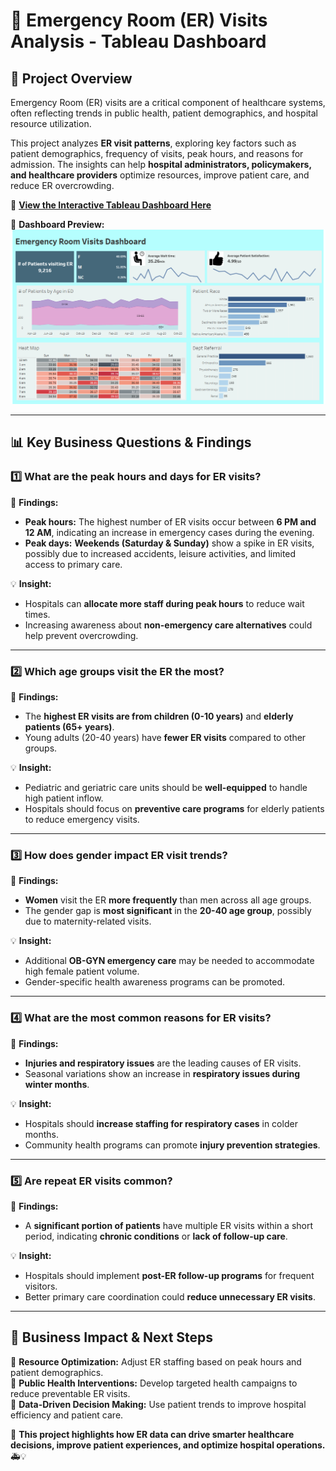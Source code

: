 # 🏥 Emergency Room (ER) Visits Analysis - Tableau Dashboard  

## 📌 Project Overview  
Emergency Room (ER) visits are a critical component of healthcare systems, often reflecting trends in public health, patient demographics, and hospital resource utilization. 

This project analyzes **ER visit patterns**, exploring key factors such as patient demographics, frequency of visits, peak hours, and reasons for admission. The insights can help **hospital administrators, policymakers, and healthcare providers** optimize resources, improve patient care, and reduce ER overcrowding.  

🔗 **[View the Interactive Tableau Dashboard Here](https://public.tableau.com/app/profile/vishakha.gupta6103/viz/EmergencyRoomVisitsDashboard_17398151464680/Dashboard1)**  

📌 **Dashboard Preview:**  
![Tableau Dashboard Preview](https://github.com/dr-vishakha-gupta/portfolio/blob/main/Hospital_Utilization_Analysis/ER_Visits.png)  

---

## 📊 Key Business Questions & Findings  

### **1️⃣ What are the peak hours and days for ER visits?**  
📌 **Findings:**  
- **Peak hours:** The highest number of ER visits occur between **6 PM and 12 AM**, indicating an increase in emergency cases during the evening.  
- **Peak days:** **Weekends (Saturday & Sunday)** show a spike in ER visits, possibly due to increased accidents, leisure activities, and limited access to primary care.  

💡 **Insight:**  
- Hospitals can **allocate more staff during peak hours** to reduce wait times.  
- Increasing awareness about **non-emergency care alternatives** could help prevent overcrowding.  

---

### **2️⃣ Which age groups visit the ER the most?**  
📌 **Findings:**  
- The **highest ER visits are from children (0-10 years)** and **elderly patients (65+ years)**.  
- Young adults (20-40 years) have **fewer ER visits** compared to other groups.  

💡 **Insight:**  
- Pediatric and geriatric care units should be **well-equipped** to handle high patient inflow.  
- Hospitals should focus on **preventive care programs** for elderly patients to reduce emergency visits.  

---

### **3️⃣ How does gender impact ER visit trends?**  
📌 **Findings:**  
- **Women** visit the ER **more frequently** than men across all age groups.  
- The gender gap is **most significant** in the **20-40 age group**, possibly due to maternity-related visits.  

💡 **Insight:**  
- Additional **OB-GYN emergency care** may be needed to accommodate high female patient volume.  
- Gender-specific health awareness programs can be promoted.  

---

### **4️⃣ What are the most common reasons for ER visits?**  
📌 **Findings:**  
- **Injuries and respiratory issues** are the leading causes of ER visits.  
- Seasonal variations show an increase in **respiratory issues during winter months**.  

💡 **Insight:**  
- Hospitals should **increase staffing for respiratory cases** in colder months.  
- Community health programs can promote **injury prevention strategies**.  

---

### **5️⃣ Are repeat ER visits common?**  
📌 **Findings:**  
- A **significant portion of patients** have multiple ER visits within a short period, indicating **chronic conditions** or **lack of follow-up care**.  

💡 **Insight:**  
- Hospitals should implement **post-ER follow-up programs** for frequent visitors.  
- Better primary care coordination could **reduce unnecessary ER visits**.  

---

## 🚀 Business Impact & Next Steps  
🔹 **Resource Optimization:** Adjust ER staffing based on peak hours and patient demographics.  
🔹 **Public Health Interventions:** Develop targeted health campaigns to reduce preventable ER visits.  
🔹 **Data-Driven Decision Making:** Use patient trends to improve hospital efficiency and patient care.  

📌 **This project highlights how ER data can drive smarter healthcare decisions, improve patient experiences, and optimize hospital operations.** 🚑💡  
